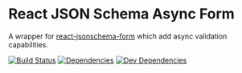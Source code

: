 # React JSON Schema Async Form

A wrapper for [react-jsonschema-form](https://github.com/mozilla-services/react-jsonschema-form) which add async validation capabilities.


[![Build Status](https://travis-ci.org/bopen/react-jsonschema-form-async.svg?branch=master)](https://travis-ci.org/keul/react-jsonschema-form-async)
[![Dependencies](https://img.shields.io/david/keul/react-jsonschema-form-async.svg)]()
[![Dev Dependencies](https://img.shields.io/david/dev/keul/react-jsonschema-form-async.svg)]()
